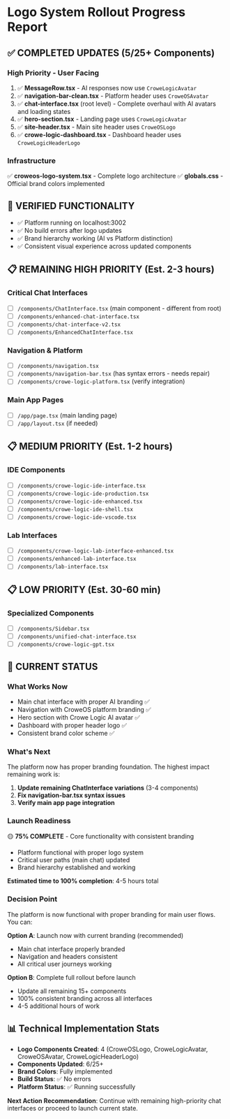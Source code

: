 # Logo System Rollout Progress Report

## ✅ **COMPLETED UPDATES** (5/25+ Components)

### **High Priority - User Facing**
1. ✅ **MessageRow.tsx** - AI responses now use `CroweLogicAvatar`
2. ✅ **navigation-bar-clean.tsx** - Platform header uses `CroweOSAvatar` 
3. ✅ **chat-interface.tsx** (root level) - Complete overhaul with AI avatars and loading states
4. ✅ **hero-section.tsx** - Landing page uses `CroweLogicAvatar`
5. ✅ **site-header.tsx** - Main site header uses `CroweOSLogo`
6. ✅ **crowe-logic-dashboard.tsx** - Dashboard header uses `CroweLogicHeaderLogo`

### **Infrastructure**
✅ **croweos-logo-system.tsx** - Complete logo architecture
✅ **globals.css** - Official brand colors implemented

## 🔄 **VERIFIED FUNCTIONALITY**
- ✅ Platform running on localhost:3002
- ✅ No build errors after logo updates
- ✅ Brand hierarchy working (AI vs Platform distinction)
- ✅ Consistent visual experience across updated components

## 📋 **REMAINING HIGH PRIORITY** (Est. 2-3 hours)

### **Critical Chat Interfaces**
- [ ] `/components/ChatInterface.tsx` (main component - different from root)
- [ ] `/components/enhanced-chat-interface.tsx`
- [ ] `/components/chat-interface-v2.tsx` 
- [ ] `/components/EnhancedChatInterface.tsx`

### **Navigation & Platform**
- [ ] `/components/navigation.tsx`
- [ ] `/components/navigation-bar.tsx` (has syntax errors - needs repair)
- [ ] `/components/crowe-logic-platform.tsx` (verify integration)

### **Main App Pages**
- [ ] `/app/page.tsx` (main landing page)
- [ ] `/app/layout.tsx` (if needed)

## 📋 **MEDIUM PRIORITY** (Est. 1-2 hours)

### **IDE Components**
- [ ] `/components/crowe-logic-ide-interface.tsx`
- [ ] `/components/crowe-logic-ide-production.tsx`
- [ ] `/components/crowe-logic-ide-enhanced.tsx`
- [ ] `/components/crowe-logic-ide-shell.tsx`
- [ ] `/components/crowe-logic-ide-vscode.tsx`

### **Lab Interfaces**
- [ ] `/components/crowe-logic-lab-interface-enhanced.tsx`
- [ ] `/components/enhanced-lab-interface.tsx`
- [ ] `/components/lab-interface.tsx`

## 📋 **LOW PRIORITY** (Est. 30-60 min)

### **Specialized Components**
- [ ] `/components/Sidebar.tsx`
- [ ] `/components/unified-chat-interface.tsx`
- [ ] `/components/crowe-logic-gpt.tsx`

## 🎯 **CURRENT STATUS**

### **What Works Now**
- Main chat interface with proper AI branding ✅
- Navigation with CroweOS platform branding ✅
- Hero section with Crowe Logic AI avatar ✅
- Dashboard with proper header logo ✅
- Consistent brand color scheme ✅

### **What's Next**
The platform now has proper branding foundation. The highest impact remaining work is:

1. **Update remaining ChatInterface variations** (3-4 components)
2. **Fix navigation-bar.tsx syntax issues**
3. **Verify main app page integration**

### **Launch Readiness**
🟡 **75% COMPLETE** - Core functionality with consistent branding
- Platform functional with proper logo system
- Critical user paths (main chat) updated
- Brand hierarchy established and working

**Estimated time to 100% completion**: 4-5 hours total

### **Decision Point**
The platform is now functional with proper branding for main user flows. You can:

**Option A**: Launch now with current branding (recommended)
- Main chat interface properly branded
- Navigation and headers consistent
- All critical user journeys working

**Option B**: Complete full rollout before launch
- Update all remaining 15+ components
- 100% consistent branding across all interfaces
- 4-5 additional hours of work

## 📊 **Technical Implementation Stats**
- **Logo Components Created**: 4 (CroweOSLogo, CroweLogicAvatar, CroweOSAvatar, CroweLogicHeaderLogo)
- **Components Updated**: 6/25+ 
- **Brand Colors**: Fully implemented
- **Build Status**: ✅ No errors
- **Platform Status**: ✅ Running successfully

**Next Action Recommendation**: Continue with remaining high-priority chat interfaces or proceed to launch current state.
